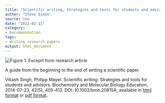 ```yaml
---
title: "Scientific writing, Strategies and tools for students and advisors"
author: "Steve Simon"
source: new
date: "2022-02-11"
category: 
- Recommendation
tags:
- Writing research papers
output: html_document
---
```


![Figure 1. Exceprt from research article](http://www.pmean.com/new-images/22/scientific-writing-strategies.png)

<div class="notes">

A guide from the beginning to the end of writing a scientific paper.

Vikash Singh, Philipp Mayer. Scientific writing: Strategies and tools for students and advisors. Biochemistry and Molecular Biology Education, 2014-07-23, 42(5), 405-413. DOI: 10.1002/bmb.20815A, available in [html format][sin1] or [pdf format][sin2].

[sin1]: https://iubmb.onlinelibrary.wiley.com/doi/full/10.1002/bmb.20815
[sin2]: https://iubmb.onlinelibrary.wiley.com/doi/epdf/10.1002/bmb.20815

</div>
